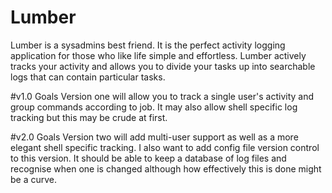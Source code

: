 Lumber
======

Lumber is a sysadmins best friend. It is the perfect
activity logging application for those who like life 
simple and effortless. Lumber actively tracks your 
activity and allows you to divide your tasks up into 
searchable logs that can contain particular tasks.

#v1.0 Goals
Version one will allow you to track a single user's
activity and group commands according to job. It may
also allow shell specific log tracking but this may
be crude at first.

#v2.0 Goals
Version two will add multi-user support as well as
a more elegant shell specific tracking. I also want
to add config file version control to this version.
It should be able to keep a database of log files 
and recognise when one is changed although how 
effectively this is done might be a curve. 
